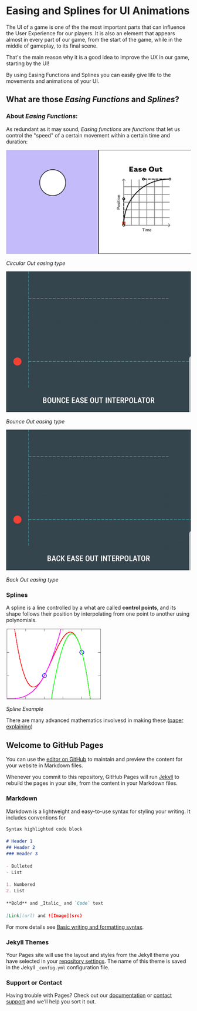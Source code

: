# Easing and Splines for UI Animations

The UI of a game is one of the the most important parts that can influence the User Experience for our players. It is also an element that appears almost in every part of our game, from the start of the game, while in the middle of gameplay, to its final scene.

That's the main reason why it is a good idea to improve the UX in our game, starting by the UI!

By using Easing Functions and Splines you can easily give life to the movements and animations of your UI.

## What are those _Easing Functions_ and _Splines_?

### About _Easing Functions_:

As redundant as it may sound, _Easing functions_ are _functions_ that let us control the "speed" of a certain movement within a certain time and duration:


![easing_circular_out](https://github.com/IconicGIT/Easing-and-Splines-for-UI-Animations/blob/main/docs/gifs/easing_circular_out.gif)

_Circular Out easing type_


![easing_bounce_out](https://github.com/IconicGIT/Easing-and-Splines-for-UI-Animations/blob/main/docs/gifs/bounce_out.gif)

_Bounce Out easing type_

![easing_back_oyt](https://github.com/IconicGIT/Easing-and-Splines-for-UI-Animations/blob/main/docs/gifs/back_out.gif)

_Back Out easing type_


### Splines

A spline is a line controlled by a what are called <b>control points</b>, and its shape follows their position by interpolating from one point to another using polynomials. 

![spline_example](https://github.com/IconicGIT/Easing-and-Splines-for-UI-Animations/blob/main/docs/images/spline_example.png)

_Spline Example_

There are many advanced mathematics involvesd in making these ([paper explaining](URL 'https://en.wikipedia.org/wiki/Spline_(mathematics)'))

## Welcome to GitHub Pages

You can use the [editor on GitHub](https://github.com/IconicGIT/Easing-and-Splines-for-UI-Animations/edit/gh-pages/index.md) to maintain and preview the content for your website in Markdown files.

Whenever you commit to this repository, GitHub Pages will run [Jekyll](https://jekyllrb.com/) to rebuild the pages in your site, from the content in your Markdown files.

### Markdown

Markdown is a lightweight and easy-to-use syntax for styling your writing. It includes conventions for

```markdown
Syntax highlighted code block

# Header 1
## Header 2
### Header 3

- Bulleted
- List

1. Numbered
2. List

**Bold** and _Italic_ and `Code` text

[Link](url) and ![Image](src)
```

For more details see [Basic writing and formatting syntax](https://docs.github.com/en/github/writing-on-github/getting-started-with-writing-and-formatting-on-github/basic-writing-and-formatting-syntax).

### Jekyll Themes

Your Pages site will use the layout and styles from the Jekyll theme you have selected in your [repository settings](https://github.com/IconicGIT/Easing-and-Splines-for-UI-Animations/settings/pages). The name of this theme is saved in the Jekyll `_config.yml` configuration file.

### Support or Contact

Having trouble with Pages? Check out our [documentation](https://docs.github.com/categories/github-pages-basics/) or [contact support](https://support.github.com/contact) and we’ll help you sort it out.
